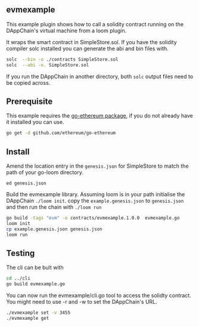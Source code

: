 ## evmexample

This example plugin shows how to call a solidity contract running on the DAppChain's virtual machine from a loom plugin.

It wraps the smart contract in SimpleStore.sol. If you have the solidity compiler solc installed
you can generate the abi and bin files with.
```bash
solc  --bin -o ./contracts SimpleStore.sol
solc  --abi -o. SimpleStore.sol
```
If you run the DAppChain in another directory, both `solc` output files need to be copied across.

## Prerequisite
This example requires the 
[go-ethereum package](https://github.com/ethereum/go-ethereum),
if you do not already have it installed you can use.
```bash
go get -d github.com/ethereum/go-ethereum
```

## Install
Amend the location entry in the `genesis.json` for SimpleStore to match the 
path of your go-loom directory.

`ed genesis.json`

Build the evmexample library.
Assuming loom is in your path initialise the DAppChain `./loom init`. 
copy the `example.genesis.json` to `genesis.json` and then 
run the chain with `./loom run`

```bash
go build -tags "evm" -o contracts/evmexample.1.0.0  evmexample.go
loom init
cp example.genesis.json genesis.json
loom run
```

## Testing
The cli can be bult with
```bash
cd ../cli
go build evmexample.go
```

You can now run the evmexample/cli.go tool to access the solidty contract. 
You might need to use -r and -w to set the DAppChain's URL.
```bash
./evmexample set -v 3455
./evmexample get
```

